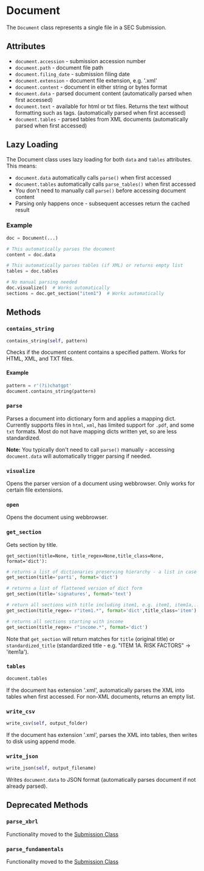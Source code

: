 # Document

The `Document` class represents a single file in a SEC Submission.

## Attributes

* `document.accession` - submission accession number
* `document.path` - document file path
* `document.filing_date` - submission filing date
* `document.extension` - document file extension, e.g. '.xml'
* `document.content` - document in either string or bytes format
* `document.data` - parsed document content (automatically parsed when first accessed)
* `document.text` - available for html or txt files. Returns the text without formatting such as tags. (automatically parsed when first accessed)
* `document.tables` - parsed tables from XML documents (automatically parsed when first accessed)

## Lazy Loading

The Document class uses lazy loading for both `data` and `tables` attributes. This means:

- `document.data` automatically calls `parse()` when first accessed
- `document.tables` automatically calls `parse_tables()` when first accessed  
- You don't need to manually call `parse()` before accessing document content
- Parsing only happens once - subsequent accesses return the cached result

### Example
```python
doc = Document(...)

# This automatically parses the document
content = doc.data

# This automatically parses tables (if XML) or returns empty list
tables = doc.tables

# No manual parsing needed
doc.visualize()  # Works automatically
sections = doc.get_section("item1")  # Works automatically
```

## Methods

### `contains_string`
```python
contains_string(self, pattern)
```

Checks if the document content contains a specified pattern. Works for HTML, XML, and TXT files.

#### Example
```python
pattern = r'(?i)chatgpt'
document.contains_string(pattern)
```

### `parse`

Parses a document into dictionary form and applies a mapping dict. Currently supports files in `html`, `xml`, has limited support for `.pdf`, and some `txt` formats. Most do not have mapping dicts written yet, so are less standardized.

**Note:** You typically don't need to call `parse()` manually - accessing `document.data` will automatically trigger parsing if needed.

### `visualize`

Opens the parser version of a document using webbrowser. Only works for certain file extensions.

### `open`

Opens the document using webbrowser.

### `get_section`

Gets section by title.

```
get_section(title=None, title_regex=None,title_class=None, format='dict'):
```

```python
# returns a list of dictionaries preserving hierarchy - a list in case there are multiple sections with the same title
get_section(title='parti', format='dict')

# returns a list of flattened version of dict form
get_section(title='signatures', format='text')

# return all sections with title including item1, e.g. item1, item1a,... title_class restricts to nodes where class is 'item'
get_section(title_regex= r"item1.*", format='dict',title_class='item')

# returns all sections starting with income
get_section(title_regex= r"income.*", format='dict')
```

Note that `get_section` will return matches for `title` (original title) or `standardized_title` (standardized title - e.g. "ITEM 1A. RISK FACTORS" -> 'item1a').

### `tables`

```python
document.tables
```

If the document has extension '.xml', automatically parses the XML into tables when first accessed. For non-XML documents, returns an empty list.

### `write_csv`

```python
write_csv(self, output_folder)
```

If the document has extension '.xml', parses the XML into tables, then writes to disk using append mode.

### `write_json`

```python
write_json(self, output_filename)
```

Writes `document.data` to JSON format (automatically parses document if not already parsed).

## Deprecated Methods

### `parse_xbrl`

Functionality moved to the [Submission Class](submission.md#parse_xbrl)

### `parse_fundamentals`

Functionality moved to the [Submission Class](submission.md#parse_xbrl)